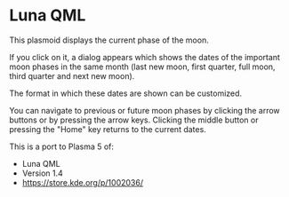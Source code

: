 # Luna QML

This plasmoid displays the current phase of the moon.

If you click on it, a dialog appears which shows the dates of the important moon 
phases in the same month (last new moon, first quarter, full moon, third quarter
and next new moon).

The format in which these dates are shown can be customized.

You can navigate to previous or future moon phases by clicking the arrow buttons or by 
pressing the arrow keys. Clicking the middle button or pressing the "Home" key 
returns to the current dates.

This is a port to Plasma 5 of:

* Luna QML
* Version 1.4
* <https://store.kde.org/p/1002036/>
